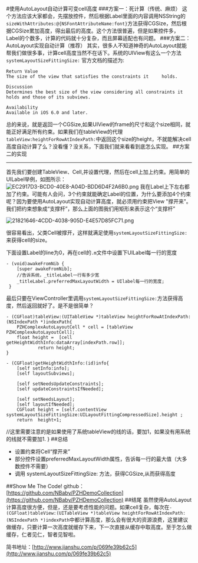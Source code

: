 
#使用AutoLayout自动计算可变cell高度
###方案一：死计算（传统、麻烦）
这个方法应该大家都会，先摆放控件，然后根据Label里面的内容调用NSString的`sizeWithAttributes:@{NSFontAttributeName:font}`方法获得CGSize，然后根据CGSize累加高度，得出最后的高度。这个方法很普遍，但是如果控件多，Label的个数多，计算的代码就十分复杂，而且屏幕适配也有问题。
###方案二：AutoLayout实现自动计算（推荐）
其实，很多人不知道神奇的AutoLayout就能帮我们做很多事，计算cell高度当然不在话下。系统的UIView有这么一个方法`systemLayoutSizeFittingSize:`
官方文档的描述为:

    Return Value
    The size of the view that satisfies the constraints it     holds.

    Discussion
    Determines the best size of the view considering all constraints it holds and those of its subviews.

    Availability
    Available in iOS 6.0 and later.
总的来说，就是返回一个CGSize,如果UIView的frame的尺寸和这个size相同，就能正好满足所有约束。如果我们在tableView的代理`tableView:heightForRowAtIndexPath:`中返回这个size的height，不就能解决cell高度自动计算了么？没看懂？没关系，下面我们就来看看到底怎么实现。
##方案二的实现
***
首先我们要创建TableView、Cell,并设置代理，然后在cell上加上约束。用简单的UILabel举例，如图所示：
![EC2917D3-BCD0-40E8-A04D-BDD6D4F2A6B0.png](http://upload-images.jianshu.io/upload_images/2368050-7f448ce9e16a197b.png?imageMogr2/auto-orient/strip%7CimageView2/2/w/1240)
我在Label上下左右都加了约束。可能有人会问，3个约束就能确定Label的位置，为什么要添加4个约束呢？因为要使用AutoLayout实现自动计算高度，就必须用约束把View "撑开来"。我们把约束想象成“支撑杆”，那么上面的图我们用矩形来表示这个“支撑杆”

![21821646-4CDD-4038-905D-E4E57D85FC71.png](http://upload-images.jianshu.io/upload_images/2368050-318089acf3ae24bf.png?imageMogr2/auto-orient/strip%7CimageView2/2/w/1240)

很容易看出，父类Cell被撑开，这样就满足使用`systemLayoutSizeFittingSize:`来获得cell的size。

下面设置Label的line为0，再在cell的`.m`文件中设置下UILabel每一行的宽度

    - (void)awakeFromNib {
        [super awakeFromNib];
        //告诉系统，_titleLabel一行有多少宽
        _titleLabel.preferredMaxLayoutWidth = UIlabel每一行的宽度;
     }
     
最后只要在ViewController里调用`systemLayoutSizeFittingSize:`方法获得高度，然后返回就好了。是不是很简单？
     
	- (CGFloat)tableView:(UITableView *)tableView heightForRowAtIndexPath:(NSIndexPath *)indexPath{
        PZHComplexAutoLayoutCell * cell = [tableView PZHComplexAutoLayoutCell];
	  	float height =  [cell getHeightWidthInfo:dataArray[indexPath.row]];
                return height;
	}
		
	- (CGFloat)getHeightWidthInfo:(id)info{
        [self setInfo:info];
        [self layoutSubviews];
    
        [self setNeedsUpdateConstraints];
        [self updateConstraintsIfNeeded];
    
        [self setNeedsLayout];
        [self layoutIfNeeded];
        CGFloat height = [self.contentView systemLayoutSizeFittingSize:UILayoutFittingCompressedSize].height ;
        return  height+1;
 //这里需要注意的是如果使用了系统tableView的线的话，要加1，如果没有用系统的线就不需要加1.
	}
##总结
* 设置约束将Cell“撑开来”
* 部分控件设置preferredMaxLayoutWidth属性，告诉每一行的最大值（大多数控件不需要）
* 调用 systemLayoutSizeFittingSize: 方法，获得CGSize,从而获得高度

##Show Me The Code!
github：
[https://github.com/NBaby/PZHDemoCollection](https://github.com/NBaby/PZHDemoCollection)
##结尾
虽然使用AutoLayout计算高度很方便，但是，还是要考虑性能的问题。如果cell复杂，每次在`- (CGFloat)tableView:(UITableView *)tableView heightForRowAtIndexPath:(NSIndexPath *)indexPath`中都计算高度，那么会有很大的资源浪费，这里建议做缓存，只要计算一次高度就缓存下来，下一次直接从缓存中取高度。至于怎么做缓存，仁者见仁，智者见智啦。

简书地址：[http://www.jianshu.com/p/069fe39b62c5](http://www.jianshu.com/p/069fe39b62c5)